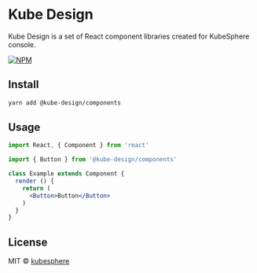 # Kube Design

Kube Design is a set of React component libraries created for KubeSphere console.

[![NPM](https://img.shields.io/npm/v/@kube-design/components.svg)](https://www.npmjs.com/package/@kube-design/components)

## Install

```bash
yarn add @kube-design/components
```

## Usage

```jsx
import React, { Component } from 'react'

import { Button } from '@kube-design/components'

class Example extends Component {
  render () {
    return (
      <Button>Button</Button>
    )
  }
}
```

## License

MIT © [kubesphere](https://github.com/kubesphere)